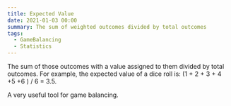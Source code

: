 ```yaml
---
title: Expected Value
date: 2021-01-03 00:00
summary: The sum of weighted outcomes divided by total outcomes
tags:
  - GameBalancing
  - Statistics
---
```


The sum of those outcomes with a value assigned to them divided by total outcomes. For example, the expected value of a dice roll is: (1 + 2 + 3 + 4 +5 +6 ) / 6 = 3.5.

A very useful tool for game balancing.
